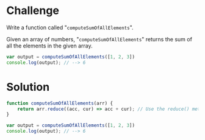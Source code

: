 # Challenge

Write a function called "`computeSumOfAllElements`".

Given an array of numbers, "`computeSumOfAllElements`" returns the sum of all the elements in the given array.

```javascript
var output = computeSumOfAllElements([1, 2, 3])
console.log(output); // --> 6
```

# Solution

```javascript
function computeSumOfAllElements(arr) {
    return arr.reduce((acc, cur) => acc + cur); // Use the reduce() method to pass in a function to sum all values in the array
}

var output = computeSumOfAllElements([1, 2, 3])
console.log(output); // --> 6
```